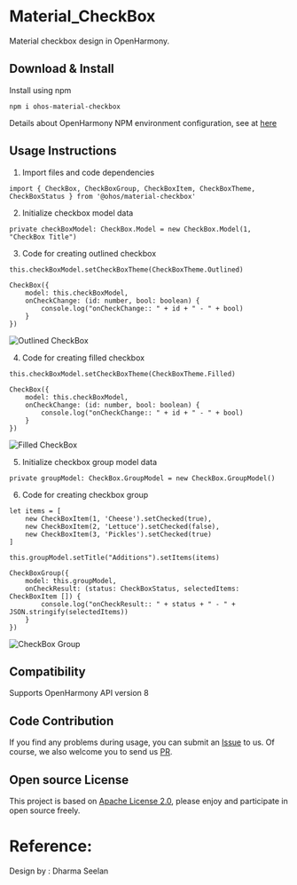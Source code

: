 # Material_CheckBox

Material checkbox design in OpenHarmony.

## Download & Install

Install using npm

```npm i ohos-material-checkbox```

Details about OpenHarmony NPM environment configuration, see
at [here](https://gitee.com/openharmony-tpc/docs/blob/master/OpenHarmony_npm_usage.md)

## Usage Instructions

1. Import files and code dependencies

```ets
import { CheckBox, CheckBoxGroup, CheckBoxItem, CheckBoxTheme, CheckBoxStatus } from '@ohos/material-checkbox'
```

2. Initialize checkbox model data

```
private checkBoxModel: CheckBox.Model = new CheckBox.Model(1, "CheckBox Title")
```

3. Code for creating outlined checkbox

```
this.checkBoxModel.setCheckBoxTheme(CheckBoxTheme.Outlined)

CheckBox({
    model: this.checkBoxModel,
    onCheckChange: (id: number, bool: boolean) {
        console.log("onCheckChange:: " + id + " - " + bool)
    }
})
```

![Outlined CheckBox](screenshots/1.png)

4. Code for creating filled checkbox

```
this.checkBoxModel.setCheckBoxTheme(CheckBoxTheme.Filled)

CheckBox({
    model: this.checkBoxModel,
    onCheckChange: (id: number, bool: boolean) {
        console.log("onCheckChange:: " + id + " - " + bool)
    }
})
```

![Filled CheckBox](screenshots/2.png)

5. Initialize checkbox group model data

```
private groupModel: CheckBox.GroupModel = new CheckBox.GroupModel()
```

6. Code for creating checkbox group

```
let items = [
    new CheckBoxItem(1, 'Cheese').setChecked(true),
    new CheckBoxItem(2, 'Lettuce').setChecked(false), 
    new CheckBoxItem(3, 'Pickles').setChecked(true)
]

this.groupModel.setTitle("Additions").setItems(items)
    
CheckBoxGroup({
    model: this.groupModel,
    onCheckResult: (status: CheckBoxStatus, selectedItems: CheckBoxItem []) {
        console.log("onCheckResult:: " + status + " - " + JSON.stringify(selectedItems))
    }
})
```

![CheckBox Group](screenshots/3.png)

## Compatibility

Supports OpenHarmony API version 8

## Code Contribution

If you find any problems during usage, you can submit
an [Issue](https://github.com/Applib-OpenHarmony/Material_Ui_Checkbox/issues) to us. Of course, we also welcome you to
send us [PR](https://github.com/Applib-OpenHarmony/Material_Ui_Checkbox/pulls).

## Open source License

This project is based
on [Apache License 2.0](https://github.com/Applib-OpenHarmony/Material_Ui_Checkbox/blob/main/LICENSE), please enjoy and
participate in open source freely.

# Reference:

Design by : Dharma Seelan